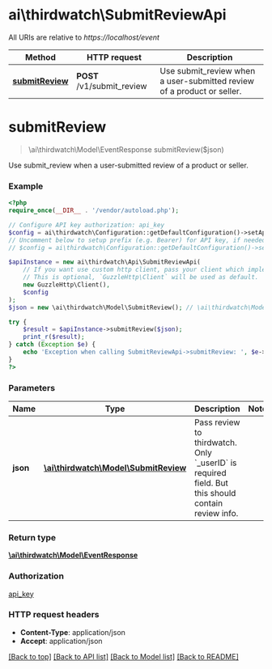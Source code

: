 # ai\thirdwatch\SubmitReviewApi

All URIs are relative to *https://localhost/event*

Method | HTTP request | Description
------------- | ------------- | -------------
[**submitReview**](SubmitReviewApi.md#submitReview) | **POST** /v1/submit_review | Use submit_review when a user-submitted review of a product or seller.


# **submitReview**
> \ai\thirdwatch\Model\EventResponse submitReview($json)

Use submit_review when a user-submitted review of a product or seller.

### Example
```php
<?php
require_once(__DIR__ . '/vendor/autoload.php');

// Configure API key authorization: api_key
$config = ai\thirdwatch\Configuration::getDefaultConfiguration()->setApiKey('X-THIRDWATCH-API-KEY', 'YOUR_API_KEY');
// Uncomment below to setup prefix (e.g. Bearer) for API key, if needed
// $config = ai\thirdwatch\Configuration::getDefaultConfiguration()->setApiKeyPrefix('X-THIRDWATCH-API-KEY', 'Bearer');

$apiInstance = new ai\thirdwatch\Api\SubmitReviewApi(
    // If you want use custom http client, pass your client which implements `GuzzleHttp\ClientInterface`.
    // This is optional, `GuzzleHttp\Client` will be used as default.
    new GuzzleHttp\Client(),
    $config
);
$json = new \ai\thirdwatch\Model\SubmitReview(); // \ai\thirdwatch\Model\SubmitReview | Pass review to thirdwatch. Only `_userID` is required field. But this should contain review info.

try {
    $result = $apiInstance->submitReview($json);
    print_r($result);
} catch (Exception $e) {
    echo 'Exception when calling SubmitReviewApi->submitReview: ', $e->getMessage(), PHP_EOL;
}
?>
```

### Parameters

Name | Type | Description  | Notes
------------- | ------------- | ------------- | -------------
 **json** | [**\ai\thirdwatch\Model\SubmitReview**](../Model/SubmitReview.md)| Pass review to thirdwatch. Only &#x60;_userID&#x60; is required field. But this should contain review info. |

### Return type

[**\ai\thirdwatch\Model\EventResponse**](../Model/EventResponse.md)

### Authorization

[api_key](../../README.md#api_key)

### HTTP request headers

 - **Content-Type**: application/json
 - **Accept**: application/json

[[Back to top]](#) [[Back to API list]](../../README.md#documentation-for-api-endpoints) [[Back to Model list]](../../README.md#documentation-for-models) [[Back to README]](../../README.md)

